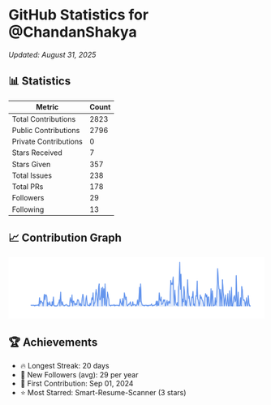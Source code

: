 # GitHub Statistics for @ChandanShakya
*Updated: August 31, 2025*

## 📊 Statistics
| Metric | Count |
|--------|--------|
| Total Contributions | 2823 |
| Public Contributions | 2796 |
| Private Contributions | 0 |
| Stars Received | 7 |
| Stars Given | 357 |
| Total Issues | 238 |
| Total PRs | 178 |
| Followers | 29 |
| Following | 13 |

## 📈 Contribution Graph

![Contribution Graph](./contribution_graph.png)

## 🏆 Achievements

- 🔥 Longest Streak: 20 days
- 👥 New Followers (avg): 29 per year
- 📅 First Contribution: Sep 01, 2024
- ⭐ Most Starred: Smart-Resume-Scanner (3 stars)
